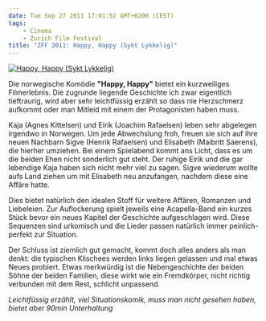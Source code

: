 ```yaml
---
date: Tue Sep 27 2011 17:01:52 GMT+0200 (CEST)
tags: 
    - Cinema
    - Zurich Film Festival
title: "ZFF 2011: Happy, Happy (Sykt Lykkelig)"
---
```



[![Happy, Happy (Sykt
Lykkelig)](http://media.tumblr.com/tumblr_ls6a10DuOD1qa2z4q.jpg "Happy, Happy (Sykt Lykkelig)")](http://www.zurichfilmfestival.org/de//filme/1491/happy-happy/)

Die norwegische Komödie **"Happy, Happy"** bietet ein kurzweiliges
Filmerlebnis. Die zugrunde liegende Geschichte ich zwar eigentlich
tieftraurig, wird aber sehr leichtfüssig erzählt so dass nie Herzschmerz
aufkommt oder man Mitleid mit einem der Protagonisten haben muss.

Kaja (Agnes Kittelsen) und Eirik (Joachim Rafaelsen) leben sehr
abgelegen irgendwo in Norwegen. Um jede Abwechslung froh, freuen sie
sich auf ihre neuen Nachbarn Sigve (Henrik Rafaelsen) und Elisabeth
(Maibritt Saerens), die hierher umziehen. Bei einem Spielabend kommt ans
Licht, dass es um die beiden Ehen nicht sonderlich gut steht. Der ruhige
Eirik und die gar lebendige Kaja haben sich nicht mehr viel zu sagen.
Sigve wiederum wollte aufs Land ziehen um mit Elisabeth neu anzufangen,
nachdem diese eine Affäre hatte.

Dies bietet natürlich den idealen Stoff für weitere Affären, Romanzen
und Liebeleien. Zur Auflockerung spielt jeweils eine Acapella-Band ein
kurzes Stück bevor ein neues Kapitel der Geschichte aufgeschlagen wird.
Diese Sequenzen sind urkomisch und die Lieder passen natürlich immer
peinlich-perfekt zur Situation.

Der Schluss ist ziemlich gut gemacht, kommt doch alles anders als man
denkt: die typischen Klischees werden links liegen gelassen und mal
etwas Neues probiert. Etwas merkwürdig ist die Nebengeschichte der
beiden Söhne der beiden Familien, diese wirkt wie ein Fremdkörper, nicht
richtig verbunden mit dem Rest, schlicht unpassend.

*Leichtfüssig erzählt, viel Situationskomik, muss man nicht gesehen
haben, bietet aber 90min Unterhaltung*

